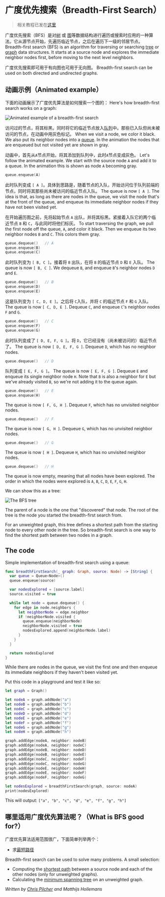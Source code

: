 # 广度优先搜索（Breadth-First Search）

> 相关教程已发在[这里](https://www.raywenderlich.com/155801/swift-algorithm-club-swift-breadth-first-search)

广度优先搜索（BFS）是对[树](../Tree/) 或 [图](../Graph/)等数据结构进行遍历或搜索时应用的一种算法。它从源节点开始，先遍历临近节点，之后在遍历下一级的邻居节点。
Breadth-first search (BFS) is an algorithm for traversing or searching [tree](../Tree/) or [graph](../Graph/) data structures. It starts at a source node and explores the immediate neighbor nodes first, before moving to the next level neighbors.

广度优先搜索即可用于有向图也可用于无向图。
Breadth-first search can be used on both directed and undirected graphs.

## 动画示例（Animated example）

下面的动画展示了广度优先算法是如何搜索一个图的：
Here's how breadth-first search works on a graph:

![Animated example of a breadth-first search](Images/AnimatedExample.gif)

访问过的节点，将其标黑。同时将它的临近节点放入[队列](../Queue/)中。那些已入队但尚未被访问的节点，在动画中用灰色标记。
When we visit a node, we color it black. We also put its neighbor nodes into a [queue](../Queue/). In the animation the nodes that are enqueued but not visited yet are shown in gray.

动画中，首先从`A`节点开始，将其添加到队列中，此时`A`节点变成灰色。
Let's follow the animated example. We start with the source node `A` and add it to a queue. In the animation this is shown as node `A` becoming gray.

```swift
queue.enqueue(A)
```

此时队列变成 `[ A ]`。具体到思路是，随着节点的入队，开始访问位于队列前端的节点，同时将其那些尚未被访问的临近节点入队。
The queue is now `[ A ]`. The idea is that, as long as there are nodes in the queue, we visit the node that's at the front of the queue, and enqueue its immediate neighbor nodes if they have not been visited yet.

在开始遍历图之前，先将起始节点 `A` 出队，并将其标黑。紧接着入队它的两个临近节点 `B` 和 `C`，与此同时将他们标灰。
To start traversing the graph, we pull the first node off the queue, `A`, and color it black. Then we enqueue its two neighbor nodes `B` and `C`. This colors them gray.

```swift
queue.dequeue()   // A
queue.enqueue(B)
queue.enqueue(C)
```

此时队列变为 `[ B, C ]`。接着将 `B` 出队，在将 `B` 的临近节点 `D` 和 `E` 入队。
The queue is now `[ B, C ]`. We dequeue `B`, and enqueue `B`'s neighbor nodes `D` and `E`.

```swift
queue.dequeue()   // B
queue.enqueue(D)
queue.enqueue(E)
```

这是队列变为 `[ C, D, E ]`。之后将 `C`入队，并将 `C` 的临近节点 `F` 和 `G` 入队。
The queue is now `[ C, D, E ]`. Dequeue `C`, and enqueue `C`'s neighbor nodes `F` and `G`.

```swift
queue.dequeue()   // C
queue.enqueue(F)
queue.enqueue(G)
```

此时队列变成了 `[ D, E, F, G ]`。将 `D`，它已经没有（尚未被访问的）临近节点了。
The queue is now `[ D, E, F, G ]`. Dequeue `D`, which has no neighbor nodes.

```swift
queue.dequeue()   // D
```

队列变成 `[ E, F, G ]`。
The queue is now `[ E, F, G ]`. Dequeue `E` and enqueue its single neighbor node `H`. Note that `B` is also a neighbor for `E` but we've already visited `B`, so we're not adding it to the queue again.

```swift
queue.dequeue()   // E
queue.enqueue(H)
```

The queue is now `[ F, G, H ]`. Dequeue `F`, which has no unvisited neighbor nodes.

```swift
queue.dequeue()   // F
```

The queue is now `[ G, H ]`. Dequeue `G`, which has no unvisited neighbor nodes.

```swift
queue.dequeue()   // G
```

The queue is now `[ H ]`. Dequeue `H`, which has no unvisited neighbor nodes.

```swift
queue.dequeue()   // H
```

The queue is now empty, meaning that all nodes have been explored. The order in which the nodes were explored is `A`, `B`, `C`, `D`, `E`, `F`, `G`, `H`.

We can show this as a tree:

![The BFS tree](Images/TraversalTree.png)

The parent of a node is the one that "discovered" that node. The root of the tree is the node you started the breadth-first search from.

For an unweighted graph, this tree defines a shortest path from the starting node to every other node in the tree. So breadth-first search is one way to find the shortest path between two nodes in a graph.

## The code

Simple implementation of breadth-first search using a queue:

```swift
func breadthFirstSearch(_ graph: Graph, source: Node) -> [String] {
  var queue = Queue<Node>()
  queue.enqueue(source)

  var nodesExplored = [source.label]
  source.visited = true

  while let node = queue.dequeue() {
    for edge in node.neighbors {
      let neighborNode = edge.neighbor
      if !neighborNode.visited {
        queue.enqueue(neighborNode)
        neighborNode.visited = true
        nodesExplored.append(neighborNode.label)
      }
    }
  }

  return nodesExplored
}
```

While there are nodes in the queue, we visit the first one and then enqueue its immediate neighbors if they haven't been visited yet.

Put this code in a playground and test it like so:

```swift
let graph = Graph()

let nodeA = graph.addNode("a")
let nodeB = graph.addNode("b")
let nodeC = graph.addNode("c")
let nodeD = graph.addNode("d")
let nodeE = graph.addNode("e")
let nodeF = graph.addNode("f")
let nodeG = graph.addNode("g")
let nodeH = graph.addNode("h")

graph.addEdge(nodeA, neighbor: nodeB)
graph.addEdge(nodeA, neighbor: nodeC)
graph.addEdge(nodeB, neighbor: nodeD)
graph.addEdge(nodeB, neighbor: nodeE)
graph.addEdge(nodeC, neighbor: nodeF)
graph.addEdge(nodeC, neighbor: nodeG)
graph.addEdge(nodeE, neighbor: nodeH)
graph.addEdge(nodeE, neighbor: nodeF)
graph.addEdge(nodeF, neighbor: nodeG)

let nodesExplored = breadthFirstSearch(graph, source: nodeA)
print(nodesExplored)
```

This will output: `["a", "b", "c", "d", "e", "f", "g", "h"]`
   
## 哪里适用广度优先算法呢？（What is BFS good for?）

广度优先算法适用范围很广，下面简单列举两个：

* 求[最短路径](../Shortest%20Path%20(Unweighted)/)

Breadth-first search can be used to solve many problems. A small selection:

* Computing the [shortest path](../Shortest%20Path%20(Unweighted)/) between a source node and each of the other nodes (only for unweighted graphs).
* Calculating the [minimum spanning tree](../Minimum%20Spanning%20Tree%20(Unweighted)/) on an unweighted graph.

*Written by [Chris Pilcher](https://github.com/chris-pilcher) and Matthijs Hollemans*
